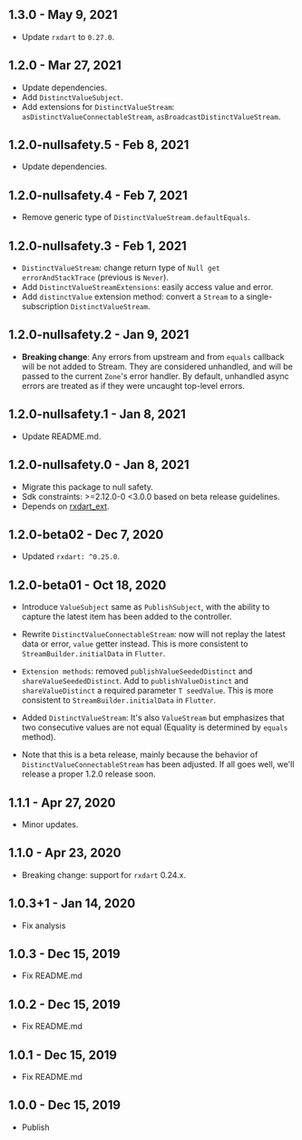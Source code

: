 ## 1.3.0 - May 9, 2021

-   Update `rxdart` to `0.27.0`.

## 1.2.0 - Mar 27, 2021

-   Update dependencies.
-   Add `DistinctValueSubject`.
-   Add extensions for `DistinctValueStream`: `asDistinctValueConnectableStream`, `asBroadcastDistinctValueStream`.

## 1.2.0-nullsafety.5 - Feb 8, 2021

-   Update dependencies.

## 1.2.0-nullsafety.4 - Feb 7, 2021

-   Remove generic type of `DistinctValueStream.defaultEquals`.

## 1.2.0-nullsafety.3 - Feb 1, 2021

-   `DistinctValueStream`: change return type of `Null get errorAndStackTrace` (previous is `Never`).
-   Add `DistinctValueStreamExtensions`: easily access value and error.
-   Add `distinctValue` extension method: convert a `Stream` to a single-subscription `DistinctValueStream`.

## 1.2.0-nullsafety.2 - Jan 9, 2021

-   **Breaking change**: Any errors from upstream and from `equals` callback will be not added to Stream.
    They are considered unhandled, and will be passed to the current `Zone`'s error handler.
    By default, unhandled async errors are treated as if they were uncaught top-level errors.

## 1.2.0-nullsafety.1 - Jan 8, 2021

-   Update README.md.

## 1.2.0-nullsafety.0 - Jan 8, 2021

-   Migrate this package to null safety.
-   Sdk constraints: >=2.12.0-0 <3.0.0 based on beta release guidelines.
-   Depends on [rxdart_ext](https://pub.dev/packages/rxdart_ext).

## 1.2.0-beta02 - Dec 7, 2020

-   Updated `rxdart: ^0.25.0`.

## 1.2.0-beta01 - Oct 18, 2020

-   Introduce `ValueSubject` same as `PublishSubject`, with the ability to capture the latest item has been added to the controller.
-   Rewrite `DistinctValueConnectableStream`: now will not replay the latest data or error, `value` getter instead.
    This is more consistent to `StreamBuilder.initialData` in `Flutter`.

-   `Extension methods`: removed `publishValueSeededDistinct` and `shareValueSeededDistinct`. 
    Add to `publishValueDistinct` and `shareValueDistinct` a required parameter `T seedValue`. 
    This is more consistent to `StreamBuilder.initialData` in `Flutter`.
    
-   Added `DistinctValueStream`: It's also `ValueStream` but emphasizes that two consecutive values are not equal 
    (Equality is determined by `equals` method).
    
-   Note that this is a beta release, mainly because the behavior of `DistinctValueConnectableStream` has been adjusted. 
    If all goes well, we'll release a proper 1.2.0 release soon.

## 1.1.1 - Apr 27, 2020

-   Minor updates.

## 1.1.0 - Apr 23, 2020

-   Breaking change: support for `rxdart` 0.24.x.

## 1.0.3+1 - Jan 14, 2020

-   Fix analysis

## 1.0.3 - Dec 15, 2019

-   Fix README.md

## 1.0.2 - Dec 15, 2019

-   Fix README.md

## 1.0.1 - Dec 15, 2019

-   Fix README.md

## 1.0.0 - Dec 15, 2019

-   Publish
